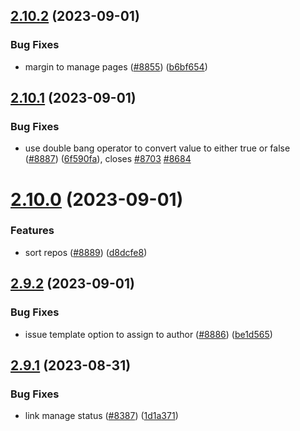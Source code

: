 ## [2.10.2](https://github.com/EddieHubCommunity/BioDrop/compare/v2.10.1...v2.10.2) (2023-09-01)


### Bug Fixes

* margin to manage pages ([#8855](https://github.com/EddieHubCommunity/BioDrop/issues/8855)) ([b6bf654](https://github.com/EddieHubCommunity/BioDrop/commit/b6bf65493844c74dc7bf85ef4f651cd6605dc529))



## [2.10.1](https://github.com/EddieHubCommunity/BioDrop/compare/v2.10.0...v2.10.1) (2023-09-01)


### Bug Fixes

* use double bang operator to convert value to either true or false ([#8887](https://github.com/EddieHubCommunity/BioDrop/issues/8887)) ([6f590fa](https://github.com/EddieHubCommunity/BioDrop/commit/6f590fab24a0d21363df2ee7c9bbc2bac7673e56)), closes [#8703](https://github.com/EddieHubCommunity/BioDrop/issues/8703) [#8684](https://github.com/EddieHubCommunity/BioDrop/issues/8684)



# [2.10.0](https://github.com/EddieHubCommunity/BioDrop/compare/v2.9.2...v2.10.0) (2023-09-01)


### Features

* sort repos ([#8889](https://github.com/EddieHubCommunity/BioDrop/issues/8889)) ([d8dcfe8](https://github.com/EddieHubCommunity/BioDrop/commit/d8dcfe8ca6779859321c95fd03ec2f7559cc4157))



## [2.9.2](https://github.com/EddieHubCommunity/BioDrop/compare/v2.9.1...v2.9.2) (2023-09-01)


### Bug Fixes

* issue template option to assign to author  ([#8886](https://github.com/EddieHubCommunity/BioDrop/issues/8886)) ([be1d565](https://github.com/EddieHubCommunity/BioDrop/commit/be1d5657191d4bb5afc41ceae9c53facfd54c4f0))



## [2.9.1](https://github.com/EddieHubCommunity/BioDrop/compare/v2.9.0...v2.9.1) (2023-08-31)


### Bug Fixes

* link manage status ([#8387](https://github.com/EddieHubCommunity/BioDrop/issues/8387)) ([1d1a371](https://github.com/EddieHubCommunity/BioDrop/commit/1d1a37146c4ebe56b203385572428527e980a028))



